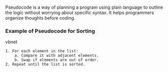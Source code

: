Pseudocode is a way of planning a program using plain language to outline the logic without worrying about specific syntax. It helps programmers organize thoughts before coding.

### Example of Pseudocode for Sorting

vbnet
```
1. For each element in the list:
	a. Compare it with adjacent elements.
	b. Swap if elements are out of order.
2. Repeat until the list is sorted. 
```